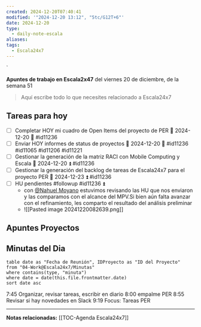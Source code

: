 ```yaml
---
created: 2024-12-20T07:40:41
modified: '"2024-12-20 13:12", "5tc/G12T+6"'
date: 2024-12-20
type:
  - daily-note-escala
aliases: 
tags:
  - Escala24x7
---
```

`


**Apuntes de trabajo en Escala2x47** del  viernes 20 de diciembre, de la semana 51 

> Aquí escribe todo lo que necesites relacionado a Escala24x7







## Tareas para hoy


- [ ] Completar HOY mi cuadro de Open Items del proyecto de PER 📅 2024-12-20 🔺  #id11236
- [ ] Enviar HOY informes de status de proyectos 📅 2024-12-20 🔺 #id11236 #id11065 #id11206 #id11221 
- [ ] Gestionar la generación de la matriz RACI con Mobile Computing y Escala 📅 2024-12-20  ⏫  #id11236 
- [ ] Gestionar la generación del backlog de tareas de Escala24x7 para el proyecto PER 📅 2024-12-23  ⏫  #id11236
- [ ] HU pendientes #followup #id11236  ⏫ 
	- con [@Nahuel Moyano](https://escala24x7.slack.com/team/U0859E3UK41) estuvimos revisando las HU que nos enviaron y las comparamos con el alcance del MPV.Si bien aún falta avanzar con el refinamiento, les comparto el resultado del análisis preliminar 
	- ![[Pasted image 20241220082639.png]]


## Apuntes Proyectos


## Minutas del Dia
 ```dataview
table date as "Fecha de Reunión", IDProyecto as "ID del Proyecto"
from "04-Work@Escala24x7/Minutas"
where contains(type, "minuta")
where date = date(this.file.frontmatter.date)
sort date asc
```

7:45 Organizar, revisar tareas, escribir en diario
8:00 empalme PER
8:55 Revisar si hay novedades en Slack
9:19 Focus: Tareas PER

----
**Notas relacionadas:**
[[TOC-Agenda Escala24x7]]

